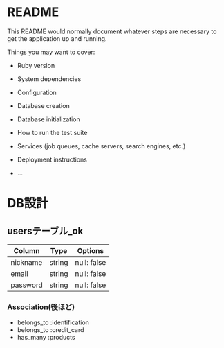 # README

This README would normally document whatever steps are necessary to get the
application up and running.

Things you may want to cover:

* Ruby version

* System dependencies

* Configuration

* Database creation

* Database initialization

* How to run the test suite

* Services (job queues, cache servers, search engines, etc.)

* Deployment instructions

* ...

# DB設計
## usersテーブル_ok
|Column|Type|Options|
|------|----|-------|
|nickname|string|null: false|
|email|string|null: false|
|password|string|null: false|

### Association(後ほど)
- belongs_to :identification
- belongs_to :credit_card
- has_many :products